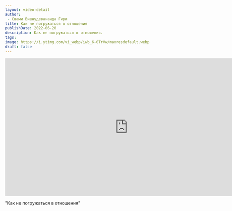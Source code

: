 ```yaml
---
layout: video-detail
author:
 - Свами Вишнудевананда Гири
title: Как не погружаться в отношения
publishDate: 2022-06-20
description: Как не погружаться в отношения. 
tags: 
image: https://i.ytimg.com/vi_webp/iwb_6-0TrVw/maxresdefault.webp
draft: false
---
```


<iframe width="790" height="444" src="https://www.youtube.com/embed/iwb_6-0TrVw" frameborder="0" allowfullscreen=""></iframe> 

  "Как не погружаться в отношения"

  

 